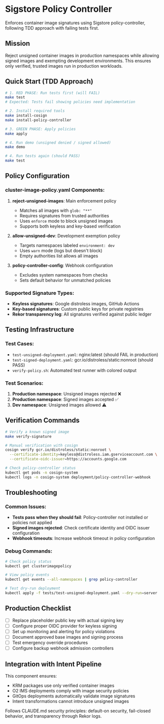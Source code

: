 # Sigstore Policy Controller

Enforces container image signatures using Sigstore policy-controller, following TDD approach with failing tests first.

## Mission

Reject unsigned container images in production namespaces while allowing signed images and exempting development environments. This ensures only verified, trusted images run in production workloads.

## Quick Start (TDD Approach)

```bash
# 1. RED PHASE: Run tests first (will FAIL)
make test
# Expected: Tests fail showing policies need implementation

# 2. Install required tools
make install-cosign
make install-policy-controller

# 3. GREEN PHASE: Apply policies 
make apply

# 4. Run demo (unsigned denied / signed allowed)
make demo

# 4. Run tests again (should PASS)
make test
```

## Policy Configuration

### cluster-image-policy.yaml Components:

1. **reject-unsigned-images**: Main enforcement policy
   - Matches all images with `glob: "**"`
   - Requires signatures from trusted authorities
   - Uses `enforce` mode to block unsigned images
   - Supports both keyless and key-based verification

2. **allow-unsigned-dev**: Development exemption policy  
   - Targets namespaces labeled `environment: dev`
   - Uses `warn` mode (logs but doesn't block)
   - Empty authorities list allows all images

3. **policy-controller-config**: Webhook configuration
   - Excludes system namespaces from checks
   - Sets default behavior for unmatched policies

### Supported Signature Types:

- **Keyless signatures**: Google distroless images, GitHub Actions
- **Key-based signatures**: Custom public keys for private registries
- **Rekor transparency log**: All signatures verified against public ledger

## Testing Infrastructure

### Test Cases:
- `test-unsigned-deployment.yaml`: nginx:latest (should FAIL in production)
- `test-signed-deployment.yaml`: gcr.io/distroless/static:nonroot (should PASS)
- `verify-policy.sh`: Automated test runner with colored output

### Test Scenarios:
1. **Production namespace**: Unsigned images rejected ❌
2. **Production namespace**: Signed images accepted ✅  
3. **Dev namespace**: Unsigned images allowed ⚠️

## Verification Commands

```bash
# Verify a known signed image
make verify-signature

# Manual verification with cosign
cosign verify gcr.io/distroless/static:nonroot \
  --certificate-identity=keyless@distroless.iam.gserviceaccount.com \
  --certificate-oidc-issuer=https://accounts.google.com

# Check policy-controller status
kubectl get pods -n cosign-system
kubectl logs -n cosign-system deployment/policy-controller-webhook
```

## Troubleshooting

### Common Issues:
- **Tests pass when they should fail**: Policy-controller not installed or policies not applied
- **Signed images rejected**: Check certificate identity and OIDC issuer configuration
- **Webhook timeouts**: Increase webhook timeout in policy configuration

### Debug Commands:
```bash
# Check policy status
kubectl get clusterimagepolicy

# View policy events
kubectl get events --all-namespaces | grep policy-controller

# Test dry-run deployment
kubectl apply -f tests/test-unsigned-deployment.yaml --dry-run=server
```

## Production Checklist

- [ ] Replace placeholder public key with actual signing key
- [ ] Configure proper OIDC provider for keyless signing
- [ ] Set up monitoring and alerting for policy violations
- [ ] Document approved base images and signing process
- [ ] Test emergency override procedures
- [ ] Configure backup webhook admission controllers

## Integration with Intent Pipeline

This component ensures:
- KRM packages use only verified container images
- O2 IMS deployments comply with image security policies  
- GitOps deployments automatically validate image signatures
- Intent transformations cannot introduce unsigned images

Follows CLAUDE.md security principles: default-on security, fail-closed behavior, and transparency through Rekor logs.